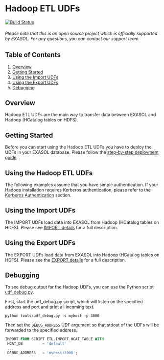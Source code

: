 # Hadoop ETL UDFs

[![Build Status](https://travis-ci.org/EXASOL/hadoop-etl-udfs.svg?branch=master)](https://travis-ci.org/EXASOL/hadoop-etl-udfs)


###### Please note that this is an open source project which is officially supported by EXASOL. For any questions, you can contact our support team.

## Table of Contents
1. [Overview](#overview)
2. [Getting Started](#getting-started)
3. [Using the Import UDFs](#using-the-import-udfs)
4. [Using the Export UDFs](#using-the-export-udfs)
5. [Debugging](#debugging)


## Overview
Hadoop ETL UDFs are the main way to transfer data between EXASOL and Hadoop (HCatalog tables on HDFS).


## Getting Started

Before you can start using the Hadoop ETL UDFs you have to deploy the UDFs in your EXASOL database.
Please follow the [step-by-step deployment guide](doc/deployment-guide.md).



## Using the Hadoop ETL UDFs

The following examples assume that you have simple authentication. If your Hadoop installation requires Kerberos authentication, please refer to the [Kerberos Authentication](doc/deployment-guide.md#5-kerberos-authentication) section.

## Using the Import UDFs

The IMPORT UDFs load data into EXASOL from Hadoop (HCatalog tables on HDFS). Please see [IMPORT details](doc/import.md) for a full description.

## Using the Export UDFs

The EXPORT UDFs load data from EXASOL into Hadoop (HCatalog tables on HDFS). Please see the [EXPORT details](doc/export.md) for a full description.


## Debugging
To see debug output for the Hadoop UDFs, you can use the Python script [udf_debug.py](tools/udf_debug.py).

First, start the udf_debug.py script, which will listen on the specified address and port and print all incoming text.
```
python tools/udf_debug.py -s myhost -p 3000
```
Then set the ```DEBUG_ADDRESS``` UDF argument so that stdout of the UDFs will be forwarded to the specified address.
```sql
IMPORT FROM SCRIPT ETL.IMPORT_HCAT_TABLE WITH
 HCAT_DB         = 'default'
 ...
 DEBUG_ADDRESS   = 'myhost:3000';
```
